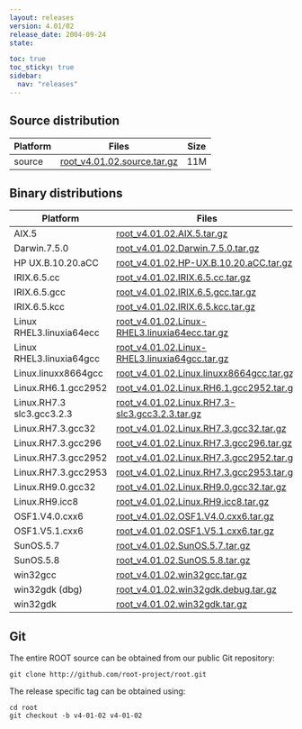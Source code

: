 ```yaml
---
layout: releases
version: 4.01/02
release_date: 2004-09-24
state:

toc: true
toc_sticky: true
sidebar:
  nav: "releases"
---
```



## Source distribution

| Platform       | Files | Size |
|-----------|-------|-----|
| source | [root_v4.01.02.source.tar.gz](https://root.cern/download/root_v4.01.02.source.tar.gz) |  11M |


## Binary distributions

| Platform       | Files | Size |
|-----------|-------|-----|
| AIX.5 | [root_v4.01.02.AIX.5.tar.gz](https://root.cern/download/root_v4.01.02.AIX.5.tar.gz) |  24M |
| Darwin.7.5.0 | [root_v4.01.02.Darwin.7.5.0.tar.gz](https://root.cern/download/root_v4.01.02.Darwin.7.5.0.tar.gz) |  37M |
| HP UX.B.10.20.aCC | [root_v4.01.02.HP-UX.B.10.20.aCC.tar.gz](https://root.cern/download/root_v4.01.02.HP-UX.B.10.20.aCC.tar.gz) |  25M |
| IRIX.6.5.cc | [root_v4.01.02.IRIX.6.5.cc.tar.gz](https://root.cern/download/root_v4.01.02.IRIX.6.5.cc.tar.gz) |  23M |
| IRIX.6.5.gcc | [root_v4.01.02.IRIX.6.5.gcc.tar.gz](https://root.cern/download/root_v4.01.02.IRIX.6.5.gcc.tar.gz) |  28M |
| IRIX.6.5.kcc | [root_v4.01.02.IRIX.6.5.kcc.tar.gz](https://root.cern/download/root_v4.01.02.IRIX.6.5.kcc.tar.gz) |  21M |
| Linux RHEL3.linuxia64ecc | [root_v4.01.02.Linux-RHEL3.linuxia64ecc.tar.gz](https://root.cern/download/root_v4.01.02.Linux-RHEL3.linuxia64ecc.tar.gz) |  35M |
| Linux RHEL3.linuxia64gcc | [root_v4.01.02.Linux-RHEL3.linuxia64gcc.tar.gz](https://root.cern/download/root_v4.01.02.Linux-RHEL3.linuxia64gcc.tar.gz) |  21M |
| Linux.linuxx8664gcc | [root_v4.01.02.Linux.linuxx8664gcc.tar.gz](https://root.cern/download/root_v4.01.02.Linux.linuxx8664gcc.tar.gz) |  17M |
| Linux.RH6.1.gcc2952 | [root_v4.01.02.Linux.RH6.1.gcc2952.tar.gz](https://root.cern/download/root_v4.01.02.Linux.RH6.1.gcc2952.tar.gz) |  20M |
| Linux.RH7.3 slc3.gcc3.2.3 | [root_v4.01.02.Linux.RH7.3-slc3.gcc3.2.3.tar.gz](https://root.cern/download/root_v4.01.02.Linux.RH7.3-slc3.gcc3.2.3.tar.gz) |  20M |
| Linux.RH7.3.gcc32 | [root_v4.01.02.Linux.RH7.3.gcc32.tar.gz](https://root.cern/download/root_v4.01.02.Linux.RH7.3.gcc32.tar.gz) |  22M |
| Linux.RH7.3.gcc296 | [root_v4.01.02.Linux.RH7.3.gcc296.tar.gz](https://root.cern/download/root_v4.01.02.Linux.RH7.3.gcc296.tar.gz) |  25M |
| Linux.RH7.3.gcc2952 | [root_v4.01.02.Linux.RH7.3.gcc2952.tar.gz](https://root.cern/download/root_v4.01.02.Linux.RH7.3.gcc2952.tar.gz) |  22M |
| Linux.RH7.3.gcc2953 | [root_v4.01.02.Linux.RH7.3.gcc2953.tar.gz](https://root.cern/download/root_v4.01.02.Linux.RH7.3.gcc2953.tar.gz) |  25M |
| Linux.RH9.0.gcc32 | [root_v4.01.02.Linux.RH9.0.gcc32.tar.gz](https://root.cern/download/root_v4.01.02.Linux.RH9.0.gcc32.tar.gz) |  19M |
| Linux.RH9.icc8 | [root_v4.01.02.Linux.RH9.icc8.tar.gz](https://root.cern/download/root_v4.01.02.Linux.RH9.icc8.tar.gz) |  21M |
| OSF1.V4.0.cxx6 | [root_v4.01.02.OSF1.V4.0.cxx6.tar.gz](https://root.cern/download/root_v4.01.02.OSF1.V4.0.cxx6.tar.gz) |  24M |
| OSF1.V5.1.cxx6 | [root_v4.01.02.OSF1.V5.1.cxx6.tar.gz](https://root.cern/download/root_v4.01.02.OSF1.V5.1.cxx6.tar.gz) |  22M |
| SunOS.5.7 | [root_v4.01.02.SunOS.5.7.tar.gz](https://root.cern/download/root_v4.01.02.SunOS.5.7.tar.gz) |  27M |
| SunOS.5.8 | [root_v4.01.02.SunOS.5.8.tar.gz](https://root.cern/download/root_v4.01.02.SunOS.5.8.tar.gz) |  24M |
| win32gcc | [root_v4.01.02.win32gcc.tar.gz](https://root.cern/download/root_v4.01.02.win32gcc.tar.gz) |  20M |
| win32gdk (dbg) | [root_v4.01.02.win32gdk.debug.tar.gz](https://root.cern/download/root_v4.01.02.win32gdk.debug.tar.gz) |  33M |
| win32gdk | [root_v4.01.02.win32gdk.tar.gz](https://root.cern/download/root_v4.01.02.win32gdk.tar.gz) |  22M |


## Git
The entire ROOT source can be obtained from our public Git repository:

~~~
git clone http://github.com/root-project/root.git
~~~
The release specific tag can be obtained using:
~~~
cd root
git checkout -b v4-01-02 v4-01-02
~~~

